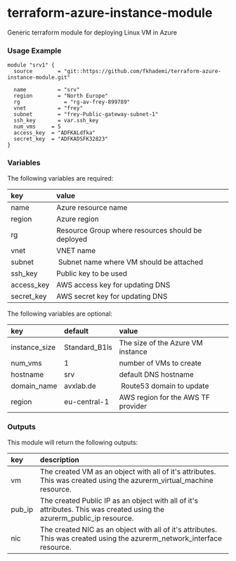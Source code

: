 # terraform-azure-instance-module
Generic terraform module for deploying Linux VM in Azure

### Usage Example
```
module "srv1" {
  source        = "git::https://github.com/fkhademi/terraform-azure-instance-module.git"

  name		    = "srv"
  region	    = "North Europe"
  rg		      = "rg-av-frey-899789"
  vnet		    = "frey"
  subnet	    = "frey-Public-gateway-subnet-1"
  ssh_key	    = var.ssh_key
  num_vms     = 5
  access_key  = "ADFKALdfka"
  secret_key  = "ADFKADSFK32823"
}

```

### Variables
The following variables are required:

key | value
:--- | :---
name | Azure resource name
region | Azure region
rg | Resource Group where resources should be deployed
vnet | VNET name
subnet | Subnet name where VM should be attached
ssh_key | Public key to be used
access_key | AWS access key for updating DNS
secret_key | AWS secret key for updating DNS

The following variables are optional:

key | default | value 
:---|:---|:---
instance_size | Standard_B1ls | The size of the Azure VM instance
num_vms | 1 | number of VMs to create
hostname | srv | default DNS hostname
domain_name | avxlab.de | Route53 domain to update
region | eu-central-1 | AWS region for the AWS TF provider

### Outputs
This module will return the following outputs:

key | description
:---|:---
vm | The created VM as an object with all of it's attributes. This was created using the azurerm_virtual_machine resource.
pub_ip | The created Public IP as an object with all of it's attributes. This was created using the azurerm_public_ip resource.
nic | The created NIC as an object with all of it's attributes. This was created using the azurerm_network_interface resource.